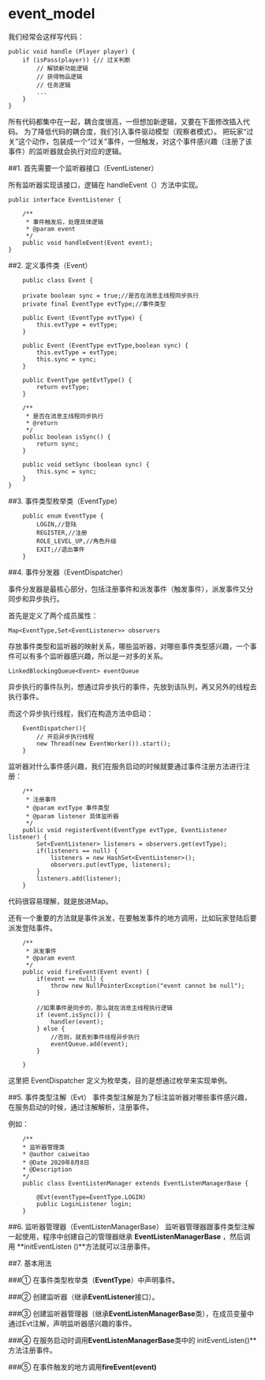 # event_model

我们经常会这样写代码：

    public void handle (Player player) {
    	if (isPass(player)) {// 过关判断
			// 解锁新功能逻辑
			// 获得物品逻辑
			// 任务逻辑
			...
		}
    }

所有代码都集中在一起，耦合度很高，一但想加新逻辑，又要在下面修改插入代码。
为了降低代码的耦合度，我们引入事件驱动模型（观察者模式）。
把玩家“过关”这个动作，包装成一个“过关”事件，一但触发，对这个事件感兴趣（注册了该事件）的监听器就会执行对应的逻辑。



##1. 首先需要一个监听器接口（EventListener）
  
所有监听器实现该接口，逻辑在 handleEvent（）方法中实现。

    public interface EventListener {
    
    	/**
    	 * 事件触发后，处理具体逻辑
    	 * @param event
    	 */
    	public void handleEvent(Event event);
    }

##2. 定义事件类（Event）

        public class Event {
    	
    	private boolean sync = true;//是否在消息主线程同步执行
    	private final EventType evtType;//事件类型
    	
    	public Event (EventType evtType) {
    		this.evtType = evtType;
    	}
    	
    	public Event (EventType evtType,boolean sync) {
    		this.evtType = evtType;
    		this.sync = sync;
    	}
    
    	public EventType getEvtType() {
    		return evtType;
    	}
    	
    	/**
    	 * 是否在消息主线程同步执行
    	 * @return
    	 */
    	public boolean isSync() {
    		return sync;
    	}
    	
    	public void setSync (boolean sync) {
    		this.sync = sync;
    	}
    }
    

    

##3. 事件类型枚举类（EventType）

	    public enum EventType {
    		LOGIN,//登陆
    		REGISTER,//注册
    		ROLE_LEVEL_UP,//角色升级
    		EXIT;//退出事件
    	}

##4. 事件分发器（EventDispatcher）

	
事件分发器是最核心部分，包括注册事件和派发事件（触发事件），派发事件又分同步和异步执行。

首先是定义了两个成员属性：

	Map<EventType,Set<EventListener>> observers

存放事件类型和监听器的映射关系，哪些监听器，对哪些事件类型感兴趣，一个事件可以有多个监听器感兴趣，所以是一对多的关系。

	LinkedBlockingQueue<Event> eventQueue

异步执行的事件队列，想通过异步执行的事件，先放到该队列，再又另外的线程去执行事件。

而这个异步执行线程，我们在构造方法中启动：

	    EventDispatcher(){
    		// 开启异步执行线程
    		new Thread(new EventWorker()).start();
    	}
	
监听器对什么事件感兴趣，我们在服务启动的时候就要通过事件注册方法进行注册：

	    /**
    	 * 注册事件
    	 * @param evtType 事件类型
    	 * @param listener 具体监听器
    	 */
    	public void registerEvent(EventType evtType, EventListener listener) {
    		Set<EventListener> listeners = observers.get(evtType);
    		if(listeners == null) {
    			listeners = new HashSet<EventListener>();
    			observers.put(evtType, listeners);
    		}
    		listeners.add(listener);
    	}
	
代码很容易理解，就是放进Map。

还有一个重要的方法就是事件派发，在要触发事件的地方调用，比如玩家登陆后要派发登陆事件。

	    /**
    	 * 派发事件
    	 * @param event
    	 */
    	public void fireEvent(Event event) {
    		if(event == null) {
    			throw new NullPointerException("event cannot be null");
    		}
    		
    		//如果事件是同步的，那么就在消息主线程执行逻辑
    		if (event.isSync()) {
    			handler(event);
    		} else {
    			//否则，就丢到事件线程异步执行
    			eventQueue.add(event);
    		}
    		
    	}


这里把 EventDispatcher 定义为枚举类，目的是想通过枚举来实现单例。


##5. 事件类型注解（Evt）
事件类型注解是为了标注监听器对哪些事件感兴趣，在服务启动的时候，通过注解解析，注册事件。
	
例如：

	    /**
     	* 监听器管理类
     	* @author caiweitao
     	* @Date 2020年8月8日
     	* @Description
     	*/
    	public class EventListenManager extends EventListenManagerBase {
    
    		@Evt(eventType=EventType.LOGIN)
    		public LoginListener login;
    	}
    

##6. 监听器管理器（EventListenManagerBase）
监听器管理器跟事件类型注解一起使用，程序中创建自己的管理器继承 **EventListenManagerBase** ，然后调用 **initEventListen ()**方法就可以注册事件。

##7. 基本用法

###① 在事件类型枚举类（**EventType**）中声明事件。
	
###② 创建监听器（继承**EventListener**接口）。
	
###③ 创建监听器管理器（继承**EventListenManagerBase**类），在成员变量中通过Evt注解，声明监听器感兴趣的事件。
	
###④ 在服务启动时调用**EventListenManagerBase**类中的 initEventListen()**方法注册事件。
	
###⑤ 在事件触发的地方调用**fireEvent(event)**